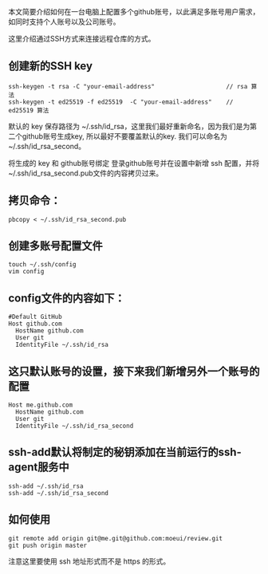 本文简要介绍如何在一台电脑上配置多个github账号，以此满足多账号用户需求，如同时支持个人账号以及公司账号。

这里介绍通过SSH方式来连接远程仓库的方式。

## 创建新的SSH key
    ssh-keygen -t rsa -C "your-email-address"                    // rsa 算法
    ssh-keygen -t ed25519 -f ed25519  -C "your-email-address"    // ed25519 算法


默认的 key 保存路径为 ~/.ssh/id_rsa，这里我们最好重新命名，因为我们是为第二个github账号生成key, 所以最好不要覆盖默认的key. 我们可以命名为 ~/.ssh/id_rsa_second。

将生成的 key 和 github账号绑定
登录github账号并在设置中新增 ssh 配置，并将 ~/.ssh/id_rsa_second.pub文件的内容拷贝过来。

## 拷贝命令： 
    pbcopy < ~/.ssh/id_rsa_second.pub

## 创建多账号配置文件

    touch ~/.ssh/config
    vim config

## config文件的内容如下：

    #Default GitHub
    Host github.com
      HostName github.com
      User git
      IdentityFile ~/.ssh/id_rsa

## 这只默认账号的设置，接下来我们新增另外一个账号的配置

    Host me.github.com
      HostName github.com
      User git
      IdentityFile ~/.ssh/id_rsa_second
      
## ssh-add默认将制定的秘钥添加在当前运行的ssh-agent服务中

    ssh-add ~/.ssh/id_rsa
    ssh-add ~/.ssh/id_rsa_second


## 如何使用

    git remote add origin git@me.git@github.com:moeui/review.git
    git push origin master

注意这里要使用 ssh 地址形式而不是 https 的形式。
